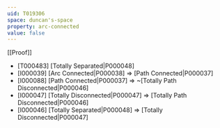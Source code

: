 ```yaml
---
uid: T019306
space: duncan's-space
property: arc-connected
value: false
---
```

[[Proof]]

* [T000483] [Totally Separated|P000048]
* [I000039] [Arc Connected|P000038] => [Path Connected|P000037]
* [I000088] [Path Connected|P000037] => ~[Totally Path Disconnected|P000046]
* [I000047] [Totally Disconnected|P000047] => [Totally Path Disconnected|P000046]
* [I000046] [Totally Separated|P000048] => [Totally Disconnected|P000047]

